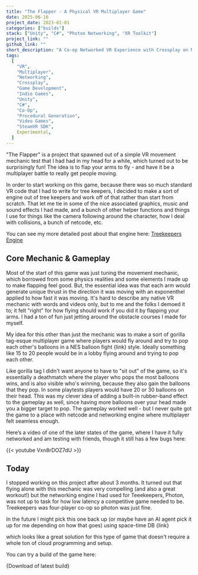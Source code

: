 ```yaml
---
title: "The Flapper - A Physical VR Multiplayer Game"
date: 2025-06-16
project_date: 2023-02-01
categories: ["builds"]
stack: ["Unity", "C#", "Photon Networking", "XR Toolkit"]
project_link: ""
github_link: ""
short_description: "A Co-op Networked VR Experience with Crossplay on Meta Quest and SteamVR"
tags:
  [
    "VR",
    "Multiplayer",
    "Networking",
    "Crossplay",
    "Game Development",
    "Indie Games",
    "Unity",
    "C#",
    "Co-Op",
    "Procedural Generation",
    "Video Games",
    "SteamVR SDK",
    Experimental,
  ]
---
```


"The Flapper" is a project that spawned out of a simple VR movement mechanic test that I had had in my head for a while, which turned out to be surprisingly fun! The idea is to flap your arms to fly - and have it be a multiplayer battle to really get people moving.

In order to start working on this game, because there was so much standard VR code that I had to write for tree keepers, I decided to make a sort of engine out of tree keepers and work off of that rather than start from scratch. That let me tie in some of the nice associated graphics, music and sound effects I had made, and a bunch of other helper functions and things I use for things like the camera following around the character, how I deal with collisions, a bunch of netcode, etc.

You can see my more detailed post about that engine here: [Treekeepers Engine](/treekeepers-engine)

## Core Mechanic & Gameplay

Most of the start of this game was just tuning the movement mechanic, which borrowed from some physics realities and some elements I made up to make flapping feel good. But, the essential idea was that each arm would generate unique thrust in the direction it was moving with an exponenthel applied to how fast it was moving. It's hard to describe any native VR mechanic with words and videos only, but to me and the folks I demoed it to; it felt "right" for how flying should work if you did it by flapping your arms. I had a ton of fun just jetting around the obstacle courses I made for myself.

My idea for this other than just the mechanic was to make a sort of gorilla tag-esque multiplayer game where players would fly around and try to pop each other's balloons in a NES balloon fight {link} style. Ideally something like 15 to 20 people would be in a lobby flying around and trying to pop each other.

Like gorilla tag I didn't want anyone to have to "sit out" of the game, so it's essentially a deathmatch where the player who pops the most balloons wins, and is also visible who's winning, because they also gain the balloons that they pop. In some playtests players would have 20 or 30 balloons on their head. This was my clever idea of adding a built-in rubber-band effect to the gameplay as well, since having more balloons over your head made you a bigger target to pop. The gameplay worked well - but I never quite got the game to a place with netcode and networking engine where multiplayer felt seamless enough.

Here’s a video of one of the later states of the game, where I have it fully networked and am testing with friends, though it still has a few bugs here:

{{< youtube Vxn8rDOZ7dU >}}

## Today

I stopped working on this project after about 3 months. It turned out that flying alone with this mechanic was very compelling (and also a great workout!) but the networking engine I had used for Teeekeepers, Photon, was not up to task for how low latency a competitive game needed to be. Treekeepers was four-player co-op so photon was just fine.

In the future I might pick this one back up (or maybe have an AI agent pick it up for me depending on how that goes) using space-time DB {link}

which looks like a great solution for this type of game that doesn't require a whole ton of cloud programming and setup.

You can try a build of the game here:

{Download of latest build}
